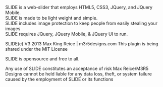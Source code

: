 SLIDE is a web-slider that employs HTML5, CSS3, JQuery, and JQuery Mobile.<br>
SLIDE is made to be light weight and simple.<br>
SLIDE includes image protection to keep people from easily stealing your images<br>
SLIDE requires JQuery, JQuery Mobile, & JQuery UI to run.
	                                 
SLIDE(c) V3 2013 Max King Reice | m3r5designs.com
This plugin is being shared under the MIT License

SLIDE is opensource and free to all.

Any use of SLIDE constitutes an acceptance of risk
Max Reice/M3R5 Designs cannot be held liable for any data loss, theft,
or system failure caused by the employment of SLIDE or its functions
